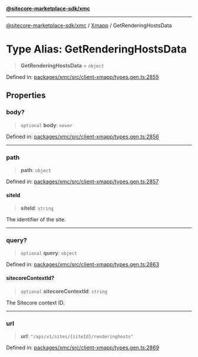 [**@sitecore-marketplace-sdk/xmc**](../../../../README.md)

***

[@sitecore-marketplace-sdk/xmc](../../../../README.md) / [Xmapp](../README.md) / GetRenderingHostsData

# Type Alias: GetRenderingHostsData

> **GetRenderingHostsData** = `object`

Defined in: [packages/xmc/src/client-xmapp/types.gen.ts:2855](https://github.com/Sitecore/marketplace-sdk/blob/main/packages/xmc/src/client-xmapp/types.gen.ts#L2855)

## Properties

### body?

> `optional` **body**: `never`

Defined in: [packages/xmc/src/client-xmapp/types.gen.ts:2856](https://github.com/Sitecore/marketplace-sdk/blob/main/packages/xmc/src/client-xmapp/types.gen.ts#L2856)

***

### path

> **path**: `object`

Defined in: [packages/xmc/src/client-xmapp/types.gen.ts:2857](https://github.com/Sitecore/marketplace-sdk/blob/main/packages/xmc/src/client-xmapp/types.gen.ts#L2857)

#### siteId

> **siteId**: `string`

The identifier of the site.

***

### query?

> `optional` **query**: `object`

Defined in: [packages/xmc/src/client-xmapp/types.gen.ts:2863](https://github.com/Sitecore/marketplace-sdk/blob/main/packages/xmc/src/client-xmapp/types.gen.ts#L2863)

#### sitecoreContextId?

> `optional` **sitecoreContextId**: `string`

The Sitecore context ID.

***

### url

> **url**: `"/api/v1/sites/{siteId}/renderinghosts"`

Defined in: [packages/xmc/src/client-xmapp/types.gen.ts:2869](https://github.com/Sitecore/marketplace-sdk/blob/main/packages/xmc/src/client-xmapp/types.gen.ts#L2869)
